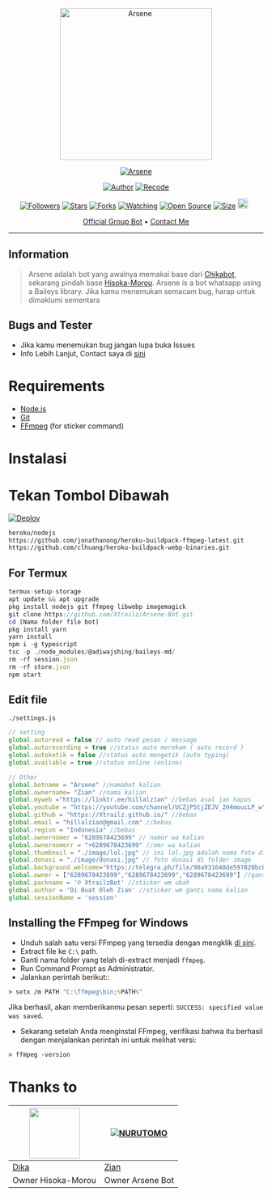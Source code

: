 <p align="center">
<img src="https://telegra.ph/file/9048a91804aa430340848.jpg" alt="Arsene" width="300"/>


</p>
<p align="center">
<a href="#"><img title="Arsene" src="https://img.shields.io/badge/Arsene-green?colorA=%23ff0000&colorB=%23017e40&style=for-the-badge"></a>
</p>
<p align="center">
<a href="https://github.com/DikaArdnt"><img title="Author" src="https://img.shields.io/badge/Author-Dika-red.svg?style=for-the-badge&logo=github"></a>
<a href="https://github.com/zeeone-ofc/Alphabot-Md"><img title="Recode" src="https://img.shields.io/badge/Recode-Zian-red.svg?style=for-the-badge&logo=github"></a>
</p>
<p align="center">
<a href="https://github.com/Xtrailz/followers"><img title="Followers" src="https://img.shields.io/github/followers/Xtrailz?color=red&style=flat-square"></a>
<a href="https://github.com/Xtrailz/Xtrailz-Bot-MD-V3/stargazers/"><img title="Stars" src="https://img.shields.io/github/stars/Xtrailz/Xtrailz-Bot-MD-V3?color=blue&style=flat-square"></a>
<a href="https://github.com/Xtrailz/Xtrailz-Bot-MD-V3/network/members"><img title="Forks" src="https://img.shields.io/github/forks/Xtrailz/Xtrailz-Bot-MD-V3?color=red&style=flat-square"></a>
<a href="https://github.com/Xtrailz/Xtrailz-Bot-MD-V3/watchers"><img title="Watching" src="https://img.shields.io/github/watchers/Xtrailz/Xtrailz-Bot-MD-V3?label=Watchers&color=blue&style=flat-square"></a>
<a href="https://github.com/Xtrailz/Xtrailz-Bot-MD-V3"><img title="Open Source" src="https://badges.frapsoft.com/os/v2/open-source.svg?v=103"></a>
<a href="https://github.com/Xtrailz/Xtrailz-Bot-MD-V3/"><img title="Size" src="https://img.shields.io/github/repo-size/Xtrailz/Xtrailz-Bot-MD-V3?style=flat-square&color=green"></a>
<a href="https://github.com/Xtrailz/Xtrailz-Bot-MD-V3/graphs/commit-activity"><img height="20" src="https://img.shields.io/badge/Maintained%3F-yes-green.svg"></a>&nbsp;&nbsp;
</p>

<p align="center">
  <a href="https://bit.ly/ourgroupinvites"> Official Group Bot</a> •
  <a href="https://linktr.ee/hillalzian">Contact Me</a>
</p>
</div>


---

## Information
> Arsene adalah bot yang awalnya memakai base dari [Chikabot](https://github.com/rashidsiregar28/chikabot/blob/main/README.md), sekarang pindah base [Hisoka-Morou](https://github.com/DikaArdnt/Hisoka-Morou). Arsene is a bot whatsapp using a Baileys library.
> Jika kamu menemukan semacam bug, harap untuk dimaklumi sementara

## Bugs and Tester
* Jika kamu menemukan bug jangan lupa buka Issues
* Info Lebih Lanjut, Contact saya di [sini](https://linktr.ee/hillalzian)

# Requirements
* [Node.js](https://nodejs.org/en/)
* [Git](https://git-scm.com/downloads)
* [FFmpeg](https://github.com/BtbN/FFmpeg-Builds/releases/download/autobuild-2020-12-08-13-03/ffmpeg-n4.3.1-26-gca55240b8c-win64-gpl-4.3.zip) (for sticker command)

# Instalasi
# Tekan Tombol Dibawah
[![Deploy](https://www.herokucdn.com/deploy/button.svg)](https://heroku.com/deploy?template=https://github.com/Xtrailz/Arsene-Bot)
```bash
heroku/nodejs
https://github.com/jonathanong/heroku-buildpack-ffmpeg-latest.git
https://github.com/clhuang/heroku-buildpack-webp-binaries.git
```
## For Termux
```ts
termux-setup-storage
apt update && apt upgrade
pkg install nodejs git ffmpeg libwebp imagemagick
git clone https://github.com/Xtrailz/Arsene-Bot.git
cd (Nama folder file bot)
pkg install yarn
yarn install
npm i -g typescript
tsc -p ./node_modules/@adiwajshing/baileys-md/
rm -rf session.json
rm -rf store.json
npm start
```

## Edit file
`./settings.js`
```ts
// setting 
global.autoread = false // auto read pesan / message
global.autorecording = true //status auto merekam ( auto record )
global.autoketik = false //status auto mengetik (auto typing)
global.available = true //status online (online)

// Other
global.botname = "Arsene" //namabot kalian
global.ownername= "Zian" //nama kalian
global.myweb ="https://linktr.ee/hillalzian" //bebas asal jan hapus
global.youtube = "https://youtube.com/channel/UCZjPStjZEJV_2H4moucLP_w" //bebas asal jan hapus
global.github = "https://Xtrailz.github.io/" //bebas
global.email = "hillalzian@gmail.com" //bebas
global.region = "Indonesia" //bebas
global.ownernomer = "6289678423699" // nomor wa kalian
global.ownernomerr = "+6289678423699" //nmr wa kalian
global.thumbnail = "./image/lol.jpg" // ini lol.jpg adalah nama foto di folder image. untuk foto bot
global.donasi = "./image/donasi.jpg" // foto donasi di folder image
global.background_welcome="https://telegra.ph/file/90a931648de597820bc08.jpg" // maks size 30kb, agar welcome image nya tdk delay
global.owner = ["6289678423699","6289678423699","6289678423699"] //ganti agar fitur owner bisa di gunakan
global.packname = '© XtrailzBot' //sticker wm ubah
global.author = 'Di Buat Oleh Zian' //sticker wm ganti nama kalian
global.sessionName = 'session'
```

## Installing the FFmpeg for Windows
* Unduh salah satu versi FFmpeg yang tersedia dengan mengklik [di sini](https://www.gyan.dev/ffmpeg/builds/).
* Extract file ke `C:\` path.
* Ganti nama folder yang telah di-extract menjadi `ffmpeg`.
* Run Command Prompt as Administrator.
* Jalankan perintah berikut::
```cmd
> setx /m PATH "C:\ffmpeg\bin;%PATH%"
```
Jika berhasil, akan memberikanmu pesan seperti: `SUCCESS: specified value was saved`.
* Sekarang setelah Anda menginstal FFmpeg, verifikasi bahwa itu berhasil dengan menjalankan perintah ini untuk melihat versi:
```cmd
> ffmpeg -version
```

# Thanks to
<a href="https://github.com/DikaArdnt"><img src="https://github.com/DikaArdnt.png?size=100" width="100" height="100"></a> | [![NURUTOMO](https://github.com/Xtrailz.png?size=100)](https://github.com/Xtrailz) 
---|---
[Dika](https://github.com/DikaArdnt)  | [Zian](https://github.com/Xtrailz)
Owner Hisoka-Morou | Owner Arsene Bot |


